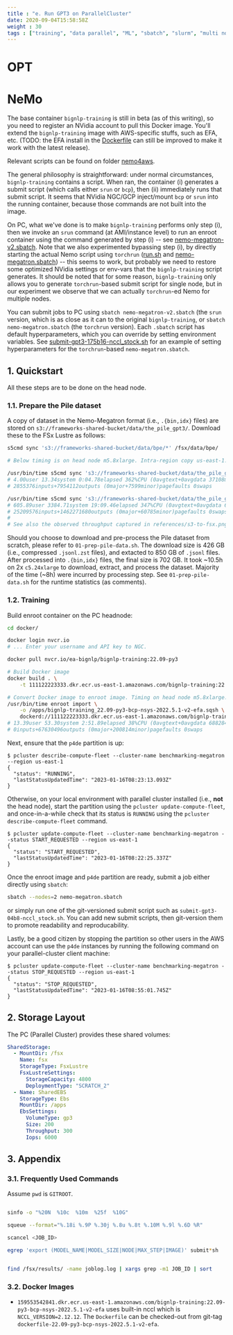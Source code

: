 ```yaml
---
title : "e. Run GPT3 on ParallelCluster"
date: 2020-09-04T15:58:58Z
weight : 30
tags : ["training", "data parallel", "ML", "sbatch", "slurm", "multi node", "multi gpu", "GPT3"]
---
```


# OPT

# NeMo

The base container `bignlp-training` is still in beta (as of this writing), so you need to register
an NVidia account to pull this Docker image. You'll extend the `bignlp-training` image with
AWS-specific stuffs, such as EFA, etc. (TODO: the EFA install in the
[Dockerfile](nemo4aws/Dockerfile) can still be improved to make it work with the latest release).

Relevant scripts can be found on folder [nemo4aws](nemo4aws).

The general philosophy is straightforward: under normal circumstances, `bignlp-training` contains a
script. When ran, the container (i) generates a submit script (which calls either `srun` or `bcp`),
then (ii) immediately runs that submit script. It seems that NVidia NGC/GCP inject/mount `bcp` or
`srun` into the running container, because those commands are not built into the image.

On PC, what we've done is to make `bignlp-training` performs only step (i), then we invoke an `srun`
command (at AMI/instance level) to run an enroot container using the command generated by step (i)
-- see [nemo-megatron-v2.sbatch](nemo4aws/nemo-megatron-v2.sbatch). Note that we also experimented
bypassing step (i), by directly starting the actual Nemo script using `torchrun`
([run.sh](nemo4aws/run.sh) and [nemo-megatron.sbatch](nemo4aws/nemo-megatron.sbatch)) -- this seems
to work, but probably we need to restore some optimized NVidia settings or env-vars that the
`bignlp-training` script generates. It should be noted that for some reason, `bignlp-training` only
allows you to generate `torchrun`-based submit script for single node, but in our experiment we
observe that we can actually `torchrun`-ed Nemo for multiple nodes.

You can submit jobs to PC using `sbatch nemo-megatron-v2.sbatch` (the `srun` version, which is as
close as it can to the original `bignlp-training`, or `sbatch nemo-megatron.sbatch` (the `torchrun`
version). Each `.sbatch` script has default hyperparameters, which you can override by setting
environment variables. See
[submit-gpt3-175b16-nccl_stock.sh](nemo4aws/submit-gpt3-175b16-nccl_stock.sh) for an example of
setting hyperparameters for the `torchrun`-based `nemo-megatron.sbatch`.

## 1. Quickstart

All these steps are to be done on the head node.

### 1.1. Prepare the Pile dataset

A copy of dataset in the Nemo-Megatron format (i.e., `.{bin,idx}` files) are stored on
`s3://frameworks-shared-bucket/data/the_pile_gpt3/`. Download these to the FSx Lustre as follows:

```bash
s5cmd sync 's3://frameworks-shared-bucket/data/bpe/*' /fsx/data/bpe/

# Below timing is on head node m5.8xlarge. Intra-region copy us-east-1.

/usr/bin/time s5cmd sync 's3://frameworks-shared-bucket/data/the_pile_gpt3/*.idx' /fsx/data/the_pile_gpt3/
# 4.00user 13.34system 0:04.78elapsed 362%CPU (0avgtext+0avgdata 37108maxresident)k
# 2855376inputs+7954112outputs (0major+7599minor)pagefaults 0swaps

/usr/bin/time s5cmd sync 's3://frameworks-shared-bucket/data/the_pile_gpt3/*.bin' /fsx/data/the_pile_gpt3/
# 605.89user 3384.71system 19:09.46elapsed 347%CPU (0avgtext+0avgdata 69656maxresident)k
# 25209576inputs+1462271680outputs (0major+60785minor)pagefaults 0swaps
#
# See also the observed throughput captured in references/s3-to-fsx.png
```

Should you choose to download and pre-process the Pile dataset from scratch, please refer to
`01-prep-pile-data.sh`. The download size is 426 GB (i.e., compressed `.jsonl.zst` files), and
extacted to 850 GB of `.jsonl` files. After processed into `.{bin,idx}` files, the final size is 702
GB. It took ~10.5h on 2x `c5.24xlarge` to download, extract, and process the dataset. Majority of
the time (~8h) were incurred by processing step. See `01-prep-pile-data.sh` for the runtime
statistics (as comments).

### 1.2. Training

Build enroot container on the PC headnode:

```bash
cd docker/

docker login nvcr.io
# ... Enter your username and API key to NGC.

docker pull nvcr.io/ea-bignlp/bignlp-training:22.09-py3

# Build Docker image
docker build . \
    -t 111122223333.dkr.ecr.us-east-1.amazonaws.com/bignlp-training:22.09-py3-bcp-nsys-2022.5.1-v2-efa

# Convert Docker image to enroot image. Timing on head node m5.8xlarge.
/usr/bin/time enroot import \
    -o /apps/bignlp-training_22.09-py3-bcp-nsys-2022.5.1-v2-efa.sqsh \
    dockerd://111122223333.dkr.ecr.us-east-1.amazonaws.com/bignlp-training:22.09-py3-bcp-nsys-2022.5.1-v2-efa
# 13.39user 53.30system 2:51.89elapsed 38%CPU (0avgtext+0avgdata 688284maxresident)k
# 0inputs+67630496outputs (0major+200814minor)pagefaults 0swaps
```

Next, ensure that the `p4de` partition is up:

```console
$ pcluster describe-compute-fleet --cluster-name benchmarking-megatron --region us-east-1
{
  "status": "RUNNING",
  "lastStatusUpdatedTime": "2023-01-16T08:23:13.093Z"
}
```

Otherwise, on your local environment with parallel cluster installed (i.e., **not** the head node),
start the partition using the `pcluster update-compute-fleet`, and once-in-a-while check that its
status is `RUNNING` using the `pcluster describe-compute-fleet` command.

```console
$ pcluster update-compute-fleet --cluster-name benchmarking-megatron --status START_REQUESTED --region us-east-1
{
  "status": "START_REQUESTED",
  "lastStatusUpdatedTime": "2023-01-16T08:22:25.337Z"
}
```

Once the enroot image and `p4de` partition are ready, submit a job either directly using `sbatch`:

```bash
sbatch --nodes=2 nemo-megatron.sbatch
```

or simply run one of the git-versioned submit script such as `submit-gpt3-04b8-nccl_stock.sh`. You
can add new submit scripts, then git-version them to promote readability and reproducability.

Lastly, be a good citizen by stopping the partition so other users in the AWS account can use the
`p4de` instances by running the following command on your parallel-cluster client machine:

```console
$ pcluster update-compute-fleet --cluster-name benchmarking-megatron --status STOP_REQUESTED --region us-east-1
{
  "status": "STOP_REQUESTED",
  "lastStatusUpdatedTime": "2023-01-16T08:55:01.745Z"
}
```

## 2. Storage Layout

The PC (Parallel Cluster) provides these shared volumes:

```yaml
SharedStorage:
  - MountDir: /fsx
    Name: fsx
    StorageType: FsxLustre
    FsxLustreSettings:
      StorageCapacity: 4800
      DeploymentType: "SCRATCH_2"
  - Name: SharedEBS
    StorageType: Ebs
    MountDir: /apps
    EbsSettings:
      VolumeType: gp3
      Size: 200
      Throughput: 300
      Iops: 6000
```

## 3. Appendix

### 3.1. Frequently Used Commands

Assume `pwd` is `GITROOT`.

```bash

sinfo -o "%20N  %10c  %10m  %25f  %10G"

squeue --format="%.18i %.9P %.30j %.8u %.8t %.10M %.9l %.6D %R"

scancel <JOB_ID>

egrep 'export (MODEL_NAME|MODEL_SIZE|NODE|MAX_STEP|IMAGE)' submit*sh


find /fsx/results/ -name joblog.log | xargs grep -m1 JOB_ID | sort
```

### 3.2. Docker Images

- `159553542841.dkr.ecr.us-east-1.amazonaws.com/bignlp-training:22.09-py3-bcp-nsys-2022.5.1-v2-efa`
  uses built-in nccl which is `NCCL_VERSION=2.12.12`. The `Dockerfile` can be checked-out from
  git-tag `dockerfile-22.09-py3-bcp-nsys-2022.5.1-v2-efa`.
